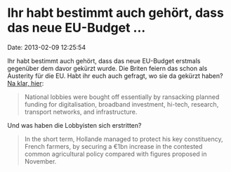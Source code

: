 Ihr habt bestimmt auch gehört, dass das neue EU-Budget \...
===========================================================

Date: 2013-02-09 12:25:54

Ihr habt bestimmt auch gehört, dass das neue EU-Budget erstmals
gegenüber dem davor gekürzt wurde. Die Briten feiern das schon als
Austerity für die EU. Habt ihr euch auch gefragt, wo sie da gekürzt
haben? [Na klar,
hier](http://www.guardian.co.uk/world/2013/feb/08/eu-budget-austerity-first-time):

> National lobbies were bought off essentially by ransacking planned
> funding for digitalisation, broadband investment, hi-tech, research,
> transport networks, and infrastructure.

Und was haben die Lobbyisten sich erstritten?

> In the short term, Hollande managed to protect his key constituency,
> French farmers, by securing a €1bn increase in the contested common
> agricultural policy compared with figures proposed in November.
